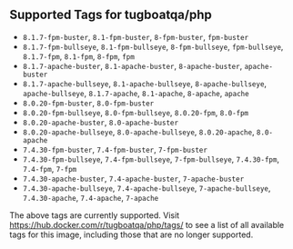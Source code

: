 ## Supported Tags for tugboatqa/php

* `8.1.7-fpm-buster`, `8.1-fpm-buster`, `8-fpm-buster`, `fpm-buster`
* `8.1.7-fpm-bullseye`, `8.1-fpm-bullseye`, `8-fpm-bullseye`, `fpm-bullseye`, `8.1.7-fpm`, `8.1-fpm`, `8-fpm`, `fpm`
* `8.1.7-apache-buster`, `8.1-apache-buster`, `8-apache-buster`, `apache-buster`
* `8.1.7-apache-bullseye`, `8.1-apache-bullseye`, `8-apache-bullseye`, `apache-bullseye`, `8.1.7-apache`, `8.1-apache`, `8-apache`, `apache`
* `8.0.20-fpm-buster`, `8.0-fpm-buster`
* `8.0.20-fpm-bullseye`, `8.0-fpm-bullseye`, `8.0.20-fpm`, `8.0-fpm`
* `8.0.20-apache-buster`, `8.0-apache-buster`
* `8.0.20-apache-bullseye`, `8.0-apache-bullseye`, `8.0.20-apache`, `8.0-apache`
* `7.4.30-fpm-buster`, `7.4-fpm-buster`, `7-fpm-buster`
* `7.4.30-fpm-bullseye`, `7.4-fpm-bullseye`, `7-fpm-bullseye`, `7.4.30-fpm`, `7.4-fpm`, `7-fpm`
* `7.4.30-apache-buster`, `7.4-apache-buster`, `7-apache-buster`
* `7.4.30-apache-bullseye`, `7.4-apache-bullseye`, `7-apache-bullseye`, `7.4.30-apache`, `7.4-apache`, `7-apache`

The above tags are currently supported. Visit https://hub.docker.com/r/tugboatqa/php/tags/ to see a list of all available tags for this image, including those that are no longer supported.
